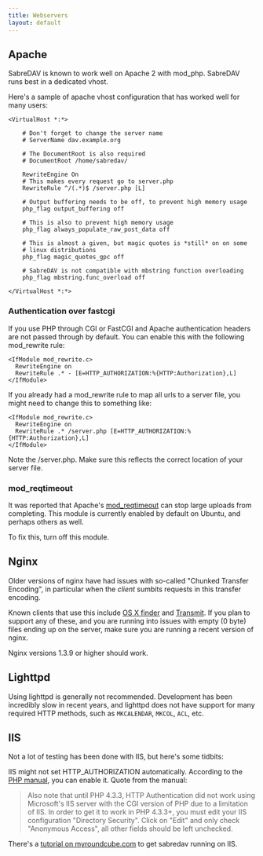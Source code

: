 ```yaml
---
title: Webservers
layout: default
---
```


Apache
------

SabreDAV is known to work well on Apache 2 with mod_php. SabreDAV runs best in
a dedicated vhost.

Here's a sample of apache vhost configuration that has worked well for many
users:

    <VirtualHost *:*>

        # Don't forget to change the server name
        # ServerName dav.example.org

        # The DocumentRoot is also required
        # DocumentRoot /home/sabredav/

        RewriteEngine On
        # This makes every request go to server.php
        RewriteRule ^/(.*)$ /server.php [L]

        # Output buffering needs to be off, to prevent high memory usage
        php_flag output_buffering off

        # This is also to prevent high memory usage
        php_flag always_populate_raw_post_data off

        # This is almost a given, but magic quotes is *still* on on some
        # linux distributions
        php_flag magic_quotes_gpc off

        # SabreDAV is not compatible with mbstring function overloading
        php_flag mbstring.func_overload off

    </VirtualHost *:*>

### Authentication over fastcgi

If you use PHP through CGI or FastCGI and Apache authentication headers are
not passed through by default. You can enable this with the following
mod_rewrite rule:

    <IfModule mod_rewrite.c>
      RewriteEngine on
      RewriteRule .* - [E=HTTP_AUTHORIZATION:%{HTTP:Authorization},L]
    </IfModule>

If you already had a mod_rewrite rule to map all urls to a server file, you
might need to change this to something like:

    <IfModule mod_rewrite.c>
      RewriteEngine on
      RewriteRule .* /server.php [E=HTTP_AUTHORIZATION:%{HTTP:Authorization},L]
    </IfModule>

Note the /server.php. Make sure this reflects the correct location of your
server file.

### mod_reqtimeout

It was reported that Apache's [mod_reqtimeout][2] can stop large uploads from
completing. This module is currently enabled by default on Ubuntu, and perhaps
others as well.

To fix this, turn off this module.

Nginx
-----

Older versions of nginx have had issues with so-called "Chunked Transfer
Encoding", in particular when the _client_ sumbits requests in this transfer
encoding.

Known clients that use this include [OS X finder](/dav/clients/finder) and
[Transmit](/dav/clients/transmit). If you plan to support any of these, and you
are running into issues with empty (0 byte) files ending up on the server,
make sure you are running a recent version of nginx.

Nginx versions 1.3.9 or higher should work.

Lighttpd
--------

Using lighttpd is generally not recommended. Development has been incredibly
slow in recent years, and lighttpd does not have support for many required
HTTP methods, such as `MKCALENDAR`, `MKCOL`, `ACL`, etc.

IIS
---

Not a lot of testing has been done with IIS, but here's some tidbits:

IIS might not set HTTP_AUTHORIZATION automatically. According to the
[PHP manual][1], you can enable it. Quote from the manual:

> Also note that until PHP 4.3.3, HTTP Authentication did not work using
> Microsoft's IIS server with the CGI version of PHP due to a limitation of
> IIS. In order to get it to work in PHP 4.3.3+, you must edit your IIS
> configuration "Directory Security". Click on "Edit" and only check "Anonymous
> Access", all other fields should be left unchecked.

There's a [tutorial on myroundcube.com][3] to get sabredav running on IIS.

[1]: http://www.php.net/manual/en/features.http-auth.php
[2]: http://httpd.apache.org/docs/2.2/mod/mod_reqtimeout.html
[3]: https://myroundcube.com/how-to/installing-sabredav-on-iis
